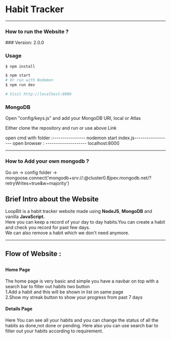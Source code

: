 <h1>Habit Tracker</h1>
<hr>
<h3> How to run the Website ?</h3>
### Version: 2.0.0

### Usage

```sh
$ npm install
```

```sh
$ npm start
# Or run with Nodemon
$ npm run dev

# Visit http://localhost:8000
```

### MongoDB

Open "config/keys.js" and add your MongoDB URI, local or Atlas
<p>Either clone the repository and run or use above Link</p>
 open cmd with folder :----------------
 nodemon start index.js------------------
 open browser : --------------------
 localhost:8000
<hr>
<h3> How to Add  your  own mongodb ?</h3>
Go on -> config folder ->  
mongoose.connect('mongodb+srv://<username>:<password>@cluster0.8jpev.mongodb.net/<dbname>?retryWrites=true&w=majority')
<h2> Brief Intro about the Website</h2>
<p>
LoopBit is a habit tracker website made using <b>NodeJS</b>, <b>MongoDB</b> and vanilla <b>JavaScript.</b><br> Here you can keep a record of your day to day habits.You can create a habit and check you record for past few days.<br>
We can also remove a habit which we don't need anymore.
</p>
<hr>
<h2> Flow of Website : <h2>
<h4>
Home Page
</h4>
<p>
The home page is very basic and simple you have a  navbar on top with a search bar to filter out habits two button<br>
1.Add a habit and this will be shown in list on same page<br>
2.Show my streak button to show your progress from past 7 days
</p>
<h4>
Details Page
</h4>
<p>
Here You can see all your habits and you can change the status of all the habits as done,not done or pending.
Here also you can use search bar to filter out your habits according to requirement.
</p>


</p>
